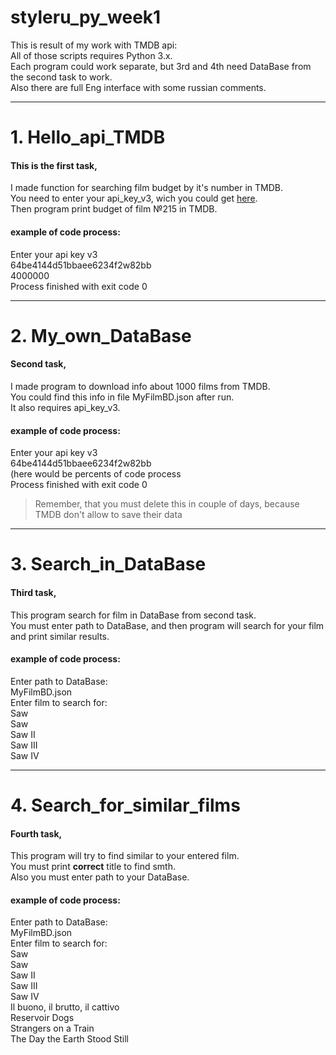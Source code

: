 # styleru_py_week1
This is result of my work with TMDB api:  
All of those scripts requires Python 3.x.  
Each program could work separate, but 3rd and 4th need DataBase from the second task to work.  
Also there are full Eng interface with some russian comments.  


***
# 1. Hello_api_TMDB #
#### This is the first task, 
I made function for searching film budget by it's number in TMDB.  
You need to enter your api_key_v3, wich you could get [here](https://www.themoviedb.org/).  
Then program print budget of film №215 in TMDB.  
#### example of code process:
  Enter your api key v3  
  64be4144d51bbaee6234f2w82bb  
  4000000  
  Process finished with exit code 0  
  
***
# 2. My_own_DataBase #
#### Second task,
I made program to download info about 1000 films from TMDB.  
You could find this info in file MyFilmBD.json after run.  
It also requires api_key_v3.  
#### example of code process:  
  Enter your api key v3  
  64be4144d51bbaee6234f2w82bb  
  (here would be percents of code process  
  Process finished with exit code 0  
  > Remember, that you must delete this in couple of days, because TMDB don't allow to save their data      
  
***
# 3. Search_in_DataBase #
#### Third task,
This program search for film in DataBase from second task.  
You must enter path to DataBase, and then program will search for your film and print similar results.  
#### example of code process:  
  Enter path to DataBase:  
  MyFilmBD.json  
  Enter film to search for:  
  Saw  
  Saw  
  Saw II  
  Saw III  
  Saw IV  
  ***
# 4. Search_for_similar_films #
#### Fourth task,
This program will try to find similar to your entered film.  
You must print **correct** title to find smth.  
Also you must enter path to your DataBase.  
#### example of code process:  
  Enter path to DataBase:  
  MyFilmBD.json  
  Enter film to search for:  
  Saw  
  Saw  
  Saw II  
  Saw III  
  Saw IV  
  Il buono, il brutto, il cattivo  
  Reservoir Dogs  
  Strangers on a Train  
  The Day the Earth Stood Still  
